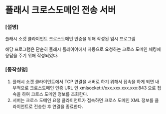플래시 크로스도메인 전송 서버
=====


### \[설명\]
플래시 소켓 클라이언트 크로스도메인 인증을 위해 작성된 임시 프로그램

해당 프로그램은 단순히 플래시 플레이어에서 자동으로 요청하는 크로스 도메인 체킹에 응답을 주기 위해 작성되었다.

### \[동작설명\]
1. 플래시 소켓 클라이언트에서 TCP 연결을 서버로 하기 위해서 접속을 하게 되면 
   내부적으로 크로스도메인 인증 URL 인 xmlsocket://xxx.xxx.xxx.xxx:843 으로 
   접속을 하여 크로스 도메인 정보를 조회한다.
2. 서버는 크로스 도메인 요청 클라이언트가 접속하면 크로스 도메인 XML 정보를 클라이언트로
   전송한 후 연결을 종료한다.
   
  





